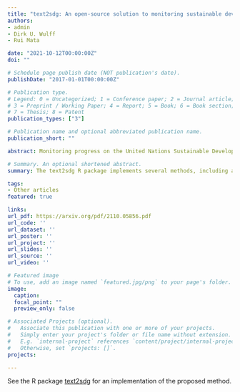 ```yaml
---
title: "text2sdg: An open-source solution to monitoring sustainable development goals from text"
authors:
- admin
- Dirk U. Wulff
- Rui Mata

date: "2021-10-12T00:00:00Z"
doi: ""

# Schedule page publish date (NOT publication's date).
publishDate: "2017-01-01T00:00:00Z"

# Publication type.
# Legend: 0 = Uncategorized; 1 = Conference paper; 2 = Journal article;
# 3 = Preprint / Working Paper; 4 = Report; 5 = Book; 6 = Book section;
# 7 = Thesis; 8 = Patent
publication_types: ["3"]

# Publication name and optional abbreviated publication name.
publication_short: ""

abstract: Monitoring progress on the United Nations Sustainable Development Goals (SDGs) is important for both academic and non-academic organizations. Existing approaches to monitoring SDGs have focused on specific data types, namely, publications listed in proprietary research databases. We present the text2sdg R package, a user-friendly, open-source package that detects SDGs in any kind of text data using several different query systems from any text source. The text2sdg package thereby facilitates the monitoring of SDGs for a wide array of text sources and provides a much-needed basis for validating and improving extant methods to detect SDGs from text.

# Summary. An optional shortened abstract.
summary: The text2sdg R package implements several methods, including a state-of-the-art ensemble model, to identify SDGs from text. 

tags:
- Other articles
featured: true

links:
url_pdf: https://arxiv.org/pdf/2110.05856.pdf
url_code: ''
url_dataset: ''
url_poster: ''
url_project: ''
url_slides: ''
url_source: ''
url_video: ''

# Featured image
# To use, add an image named `featured.jpg/png` to your page's folder. 
image:
  caption: 
  focal_point: ""
  preview_only: false

# Associated Projects (optional).
#   Associate this publication with one or more of your projects.
#   Simply enter your project's folder or file name without extension.
#   E.g. `internal-project` references `content/project/internal-project/index.md`.
#   Otherwise, set `projects: []`.
projects:

---
```



See the R package [text2sdg](https://www.text2sdg.io/) for an implementation of the proposed method.

